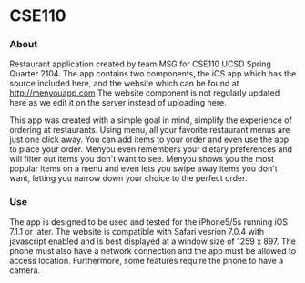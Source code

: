 CSE110
======

### About
Restaurant application created by team MSG for CSE110 UCSD Spring Quarter 2104.  The app contains two components,
the iOS app which has the source included here, and the website which can be found at http://menyouapp.com
The website component is not regularly updated here as we edit it on the server instead of uploading here.

This app was created with a simple goal in mind, simplify the experience of ordering at restaurants.
Using menu, all your favorite restaurant menus are just one click away.  You can add items to your order and even
use the app to place your order.  Menyou even remembers your dietary preferences and will filter out items you don't
want to see.  Menyou shows you the most popular items on a menu and even lets you swipe away items you don't want,
letting you narrow down your choice to the perfect order.

### Use
The app is designed to be used and tested for the iPhone5/5s running iOS 7.1.1 or later.  The website is compatible
with Safari vesrion 7.0.4 with javascript enabled and is best displayed at a window size of 1259 x 897.
The phone must also have a network connection and the app must be allowed to access location.  Furthermore, some
features require the phone to have a camera.
